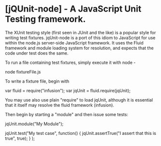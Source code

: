 [jQUnit-node] - A JavaScript Unit Testing framework.
================================

The XUnit testing style (first seen in JUnit and the like) is a popular style
for writing test fixtures. jqUnit-node is a port of this idiom to JavaScript for use
within the node.js server-side JavaScript framework. It uses the Fluid framework
and module loading system for resolution, and expects that the code under test
does the same.

To run a file containing test fixtures, simply execute it with node - 

node fixtureFile.js


To write a fixture file, begin with

var fluid = require("infusion");
var jqUnit = fluid.require(jqUnit); 

You may use also use plain "require" to load jqUnit, although it is essential that 
it itself may resolve the fluid framework (infusion).

Then begin by starting a "module" and then issue some tests:

jqUnit.module("My Module");

jqUnit.test("My test case", function() {
    jqUnit.assertTrue("I assert that this is true", true);
    }
);

